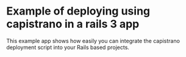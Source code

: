 # Example of deploying using capistrano in a rails 3 app

This example app shows how easily you can integrate the capistrano deployment script into your Rails based projects.



